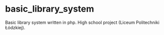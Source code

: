 basic_library_system
====================

Basic library system written in php. High school project (Liceum Politechniki Łódzkiej). 
